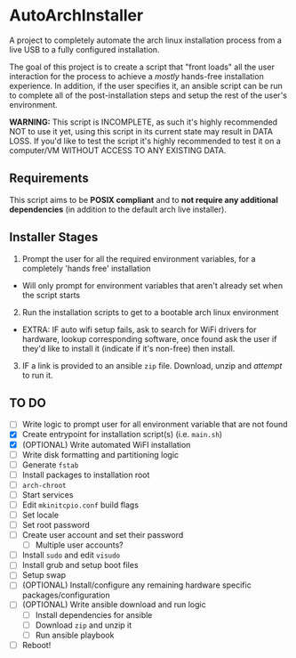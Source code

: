 # AutoArchInstaller

A project to completely automate the arch linux installation process from a live USB to a fully configured installation.

The goal of this project is to create a script that "front loads" all the user interaction for the process to achieve a *mostly* hands-free installation experience. In addition, if the user specifies it, an ansible script can be run to complete all of the post-installation steps and setup the rest of the user's environment.

**WARNING:** This script is INCOMPLETE, as such it's highly recommended NOT to use it yet, using this script in its current state may result in DATA LOSS. If you'd like to test the script it's highly recommended to test it on a computer/VM WITHOUT ACCESS TO ANY EXISTING DATA.

## Requirements
This script aims to be **POSIX compliant** and to **not require any additional dependencies** (in addition to the default arch live installer). 

## Installer Stages
1. Prompt the user for all the required environment variables, for a completely 'hands free' installation
  - Will only prompt for environment variables that aren't already set when the script starts
2. Run the installation scripts to get to a bootable arch linux environment
  - EXTRA: IF auto wifi setup fails, ask to search for WiFi drivers for hardware, lookup corresponding software, once found ask the user if they'd like to install it (indicate if it's non-free) then install.
3. IF a link is provided to an ansible `zip` file. Download, unzip and *attempt* to run it.

## TO DO

- [ ] Write logic to prompt user for all environment variable that are not found
- [X] Create entrypoint for installation script(s) (i.e. `main.sh`)
- [X] (OPTIONAL) Write automated WiFI installation
- [ ] Write disk formatting and partitioning logic
- [ ] Generate `fstab`
- [ ] Install packages to installation root
- [ ] `arch-chroot`
- [ ] Start services
- [ ] Edit `mkinitcpio.conf` build flags
- [ ] Set locale
- [ ] Set root password
- [ ] Create user account and set their password
  - [ ] Multiple user accounts?
- [ ] Install `sudo` and edit `visudo`
- [ ] Install grub and setup boot files
- [ ] Setup swap
- [ ] (OPTIONAL) Install/configure any remaining hardware specific packages/configuration
- [ ] (OPTIONAL) Write ansible download and run logic
  - [ ] Install dependencies for ansible
  - [ ] Download `zip` and unzip it
  - [ ] Run ansible playbook
- [ ] Reboot!
